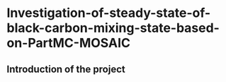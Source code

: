 # Investigation-of-steady-state-of-black-carbon-mixing-state-based-on-PartMC-MOSAIC
## Introduction of the project
